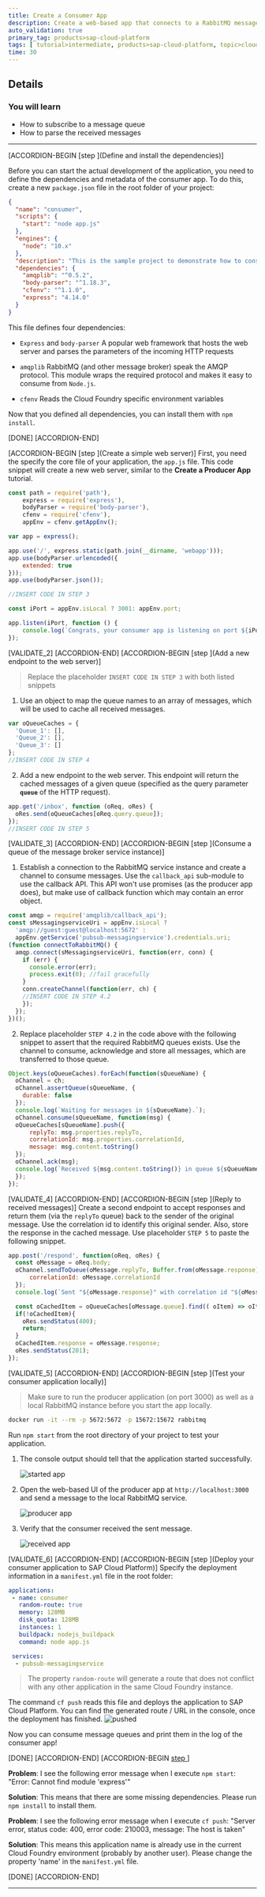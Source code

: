 ```yaml
---
title: Create a Consumer App
description: Create a web-based app that connects to a RabbitMQ message queue and subscribes to event queues.
auto_validation: true
primary_tag: products>sap-cloud-platform
tags: [ tutorial>intermediate, products>sap-cloud-platform, topic>cloud , topic>javascript   ]
time: 30
---
```



## Details
### You will learn  
  - How to subscribe to a message queue
  - How to parse the received messages

---

[ACCORDION-BEGIN [step ](Define and install the dependencies)]

Before you can start the actual development of the application, you need to define the dependencies and  metadata of the consumer app. To do this, create a new `package.json` file in the root folder of your project:
```JSON
{
  "name": "consumer",
  "scripts": {
    "start": "node app.js"
  },
  "engines": {
    "node": "10.x"
  },
  "description": "This is the sample project to demonstrate how to consume rabbitmq messages on SAP Cloud Platform",
  "dependencies": {
    "amqplib": "^0.5.2",
    "body-parser": "^1.18.3",
    "cfenv": "^1.1.0",
    "express": "4.14.0"
  }
}
```
This file defines four dependencies:

- `Express` and `body-parser`
  A popular web framework that hosts the web server and parses the parameters of the incoming HTTP requests

- `amqplib`
  RabbitMQ (and other message broker) speak the AMQP protocol. This module wraps the required protocol and makes it easy to consume from `Node.js`.

- `cfenv`
  Reads the Cloud Foundry specific environment variables

Now that you defined all dependencies, you can install them with `npm install`.

[DONE]
[ACCORDION-END]

[ACCORDION-BEGIN [step ](Create a simple web server)]
First, you need the specify the core file of your application, the `app.js` file. This code snippet will create a new web server, similar to the **Create a Producer App** tutorial.

```JavaScript
const path = require('path'),
    express = require('express'),
    bodyParser = require('body-parser'),
    cfenv = require('cfenv'),
    appEnv = cfenv.getAppEnv();

var app = express();

app.use('/', express.static(path.join(__dirname, 'webapp')));
app.use(bodyParser.urlencoded({
    extended: true
}));
app.use(bodyParser.json());

//INSERT CODE IN STEP 3

const iPort = appEnv.isLocal ? 3001: appEnv.port;

app.listen(iPort, function () {
    console.log(`Congrats, your consumer app is listening on port ${iPort}!`);
});
```

[VALIDATE_2]
[ACCORDION-END]
[ACCORDION-BEGIN [step ](Add a new endpoint to the web server)]
> Replace the placeholder `INSERT CODE IN STEP 3` with both listed snippets

1. Use an object to map the queue names to an array of messages, which will be used to cache all received messages.
```JavaScript
var oQueueCaches = {
  'Queue_1': [],
  'Queue_2': [],
  'Queue_3': []
};
//INSERT CODE IN STEP 4
```
2. Add a new endpoint to the web server. This endpoint will return the cached messages of a given queue (specified as the query parameter **`queue`** of the HTTP request).
```javascript
app.get('/inbox', function (oReq, oRes) {
  oRes.send(oQueueCaches[oReq.query.queue]);
});
//INSERT CODE IN STEP 5
```

[VALIDATE_3]
[ACCORDION-END]
[ACCORDION-BEGIN [step ](Consume a queue of the message broker service instance)]
1. Establish a connection to the RabbitMQ service instance and create a channel to consume messages. Use the `callback_api` sub-module to use the callback API. This API won't use promises (as the producer app does), but make use of callback function which may contain an error object.
```JavaScript
const amqp = require('amqplib/callback_api');
const sMessagingserviceUri = appEnv.isLocal ?
  'amqp://guest:guest@localhost:5672' :
  appEnv.getService('pubsub-messagingservice').credentials.uri;
(function connectToRabbitMQ() {
  amqp.connect(sMessagingserviceUri, function(err, conn) {
    if (err) {
      console.error(err);
      process.exit(0); //fail gracefully
    }
    conn.createChannel(function(err, ch) {
    //INSERT CODE IN STEP 4.2
    });
  });
})();
```
2. Replace placeholder `STEP 4.2` in the code above with the following snippet to assert that the required RabbitMQ queues exists. Use the channel to consume, acknowledge and store all messages, which are transferred to those queue.
```JavaScript
Object.keys(oQueueCaches).forEach(function(sQueueName) {
  oChannel = ch;
  oChannel.assertQueue(sQueueName, {
    durable: false
  });
  console.log(`Waiting for messages in ${sQueueName}.`);
  oChannel.consume(sQueueName, function(msg) {
  oQueueCaches[sQueueName].push({
      replyTo: msg.properties.replyTo,
      correlationId: msg.properties.correlationId,
      message: msg.content.toString()
  });
  oChannel.ack(msg);
  console.log(`Received ${msg.content.toString()} in queue ${sQueueName}`);
  });
});
```

[VALIDATE_4]
[ACCORDION-END]
[ACCORDION-BEGIN [step ](Reply to received messages)]
Create a second endpoint to accept responses and return them (via the `replyTo` queue) back to the sender of the original message. Use the correlation id to identify this original sender. Also, store the response in the cached message. Use placeholder `STEP 5` to paste the following snippet.

```JavaScript
app.post('/respond', function(oReq, oRes) {
  const oMessage = oReq.body;
  oChannel.sendToQueue(oMessage.replyTo, Buffer.from(oMessage.response), {
      correlationId: oMessage.correlationId
  });
  console.log(`Sent "${oMessage.response}" with correlation id "${oMessage.correlationId}" back to the original sender`)

  const oCachedItem = oQueueCaches[oMessage.queue].find(( oItem) => oItem.correlationId === oMessage.correlationId);
  if(!oCachedItem){
    oRes.sendStatus(400);
    return;
  }
  oCachedItem.response = oMessage.response;
  oRes.sendStatus(201);
});
```

[VALIDATE_5]
[ACCORDION-END]
[ACCORDION-BEGIN [step ](Test your consumer application locally)]
>Make sure to run the producer application (on port 3000) as well as a local RabbitMQ instance before you start the app locally.
```Bash
docker run -it --rm -p 5672:5672 -p 15672:15672 rabbitmq
```

Run `npm start` from the root directory of your project to test your application.

1. The console output should tell that the application started successfully.

    ![started app](started-app.png)
2. Open the web-based UI of the producer app at `http://localhost:3000` and send a message to the local RabbitMQ service.

    ![producer app](publisher.png)
3. Verify that the consumer received the sent message.

    ![received app](received-app.png)

[VALIDATE_6]
[ACCORDION-END]
[ACCORDION-BEGIN [step ](Deploy your consumer application to SAP Cloud Platform)]
Specify the deployment information in a `manifest.yml` file in the root folder:

```YAML
applications:
 - name: consumer
   random-route: true
   memory: 128MB
   disk_quota: 128MB
   instances: 1
   buildpack: nodejs_buildpack
   command: node app.js

 services:
  - pubsub-messagingservice
```

>The property `random-route` will generate a route that does not conflict with any other application in the same Cloud Foundry instance.

The command `cf push` reads this file and deploys the application to SAP Cloud Platform. You can find the generated route / URL in the console, once the deployment has finished.
![pushed](./pushed.png)

Now you can consume message queues and print them in the log of the consumer app!

[DONE]
[ACCORDION-END]
[ACCORDION-BEGIN [step ](Troubleshooting)]

**Problem**: I see the following error message when I execute `npm start`: "Error: Cannot find module 'express'"

**Solution**: This means that there are some missing dependencies. Please run `npm install` to install them.


**Problem**: I see the following error message when I execute `cf push`: "Server error, status code: 400, error code: 210003, message: The host is taken"

**Solution**: This means this application name is already use in the current Cloud Foundry environment (probably by another user). Please change the property 'name' in the `manifest.yml` file.

[DONE]
[ACCORDION-END]

---
